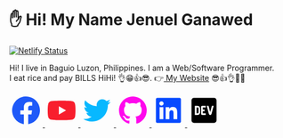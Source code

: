 <link href='https://unpkg.com/boxicons@2.0.7/css/boxicons.min.css' rel='stylesheet'>

# ✋ Hi! My Name Jenuel Ganawed
[![Netlify Status](https://api.netlify.com/api/v1/badges/66774d91-73d9-47cf-933f-e4c2c4ca0158/deploy-status)](https://app.netlify.com/sites/jenuelganawed/deploys)

Hi! I live in Baguio Luzon, Philippines. I am a Web/Software Programmer.   
I eat rice and pay BILLS HiHi! 👌😁👍😎.  👉[ My Website](https://jenuelganawed.ml/#/) 😎👍👌👊✊  

<a href="https://www.facebook.com/ganawed/">
<svg xmlns="http://www.w3.org/2000/svg" width="60" height="60" viewBox="0 0 24 24" style="fill:rgba(30, 89, 248, 1);transform:;-ms-filter:"><path d="M12.001,2.002c-5.522,0-9.999,4.477-9.999,9.999c0,4.99,3.656,9.126,8.437,9.879v-6.988h-2.54v-2.891h2.54V9.798 c0-2.508,1.493-3.891,3.776-3.891c1.094,0,2.24,0.195,2.24,0.195v2.459h-1.264c-1.24,0-1.628,0.772-1.628,1.563v1.875h2.771 l-0.443,2.891h-2.328v6.988C18.344,21.129,22,16.992,22,12.001C22,6.479,17.523,2.002,12.001,2.002z"></path></svg>
</a>
<a href="https://www.youtube.com/channel/UCNANDtTF63UTRcYioVsSCdA">
<svg xmlns="http://www.w3.org/2000/svg" width="60" height="60" viewBox="0 0 24 24" style="fill:rgba(248, 30, 45, 1);transform:;-ms-filter:"><path d="M21.593,7.203c-0.23-0.858-0.905-1.535-1.762-1.766C18.265,5.007,12,5,12,5S5.736,4.993,4.169,5.404 c-0.84,0.229-1.534,0.921-1.766,1.778c-0.413,1.566-0.417,4.814-0.417,4.814s-0.004,3.264,0.406,4.814 c0.23,0.857,0.905,1.534,1.763,1.765c1.582,0.43,7.83,0.437,7.83,0.437s6.265,0.007,7.831-0.403c0.856-0.23,1.534-0.906,1.767-1.763 C21.997,15.281,22,12.034,22,12.034S22.02,8.769,21.593,7.203z M9.996,15.005l0.005-6l5.207,3.005L9.996,15.005z"></path></svg>
</a>
<a href="https://twitter.com/broJenuel">
<svg xmlns="http://www.w3.org/2000/svg" width="60" height="60" viewBox="0 0 24 24" style="fill:rgba(7, 184, 255, 1);transform:;-ms-filter:"><path d="M19.633,7.997c0.013,0.175,0.013,0.349,0.013,0.523c0,5.325-4.053,11.461-11.46,11.461c-2.282,0-4.402-0.661-6.186-1.809 c0.324,0.037,0.636,0.05,0.973,0.05c1.883,0,3.616-0.636,5.001-1.721c-1.771-0.037-3.255-1.197-3.767-2.793 c0.249,0.037,0.499,0.062,0.761,0.062c0.361,0,0.724-0.05,1.061-0.137c-1.847-0.374-3.23-1.995-3.23-3.953v-0.05 c0.537,0.299,1.16,0.486,1.82,0.511C3.534,9.419,2.823,8.184,2.823,6.787c0-0.748,0.199-1.434,0.548-2.032 c1.983,2.443,4.964,4.04,8.306,4.215c-0.062-0.3-0.1-0.611-0.1-0.923c0-2.22,1.796-4.028,4.028-4.028 c1.16,0,2.207,0.486,2.943,1.272c0.91-0.175,1.782-0.512,2.556-0.973c-0.299,0.935-0.936,1.721-1.771,2.22 c0.811-0.088,1.597-0.312,2.319-0.624C21.104,6.712,20.419,7.423,19.633,7.997z"></path></svg>
</a>
<a href="https://github.com/MisterJ936">
<svg xmlns="http://www.w3.org/2000/svg" width="60" height="60" viewBox="0 0 24 24" style="fill:rgba(255, 7, 237, 1);transform:;-ms-filter:"><path fill-rule="evenodd" clip-rule="evenodd" d="M12.026,2c-5.509,0-9.974,4.465-9.974,9.974c0,4.406,2.857,8.145,6.821,9.465 c0.499,0.09,0.679-0.217,0.679-0.481c0-0.237-0.008-0.865-0.011-1.696c-2.775,0.602-3.361-1.338-3.361-1.338 c-0.452-1.152-1.107-1.459-1.107-1.459c-0.905-0.619,0.069-0.605,0.069-0.605c1.002,0.07,1.527,1.028,1.527,1.028 c0.89,1.524,2.336,1.084,2.902,0.829c0.091-0.645,0.351-1.085,0.635-1.334c-2.214-0.251-4.542-1.107-4.542-4.93 c0-1.087,0.389-1.979,1.024-2.675c-0.101-0.253-0.446-1.268,0.099-2.64c0,0,0.837-0.269,2.742,1.021 c0.798-0.221,1.649-0.332,2.496-0.336c0.849,0.004,1.701,0.115,2.496,0.336c1.906-1.291,2.742-1.021,2.742-1.021 c0.545,1.372,0.203,2.387,0.099,2.64c0.64,0.696,1.024,1.587,1.024,2.675c0,3.833-2.33,4.675-4.552,4.922 c0.355,0.308,0.675,0.916,0.675,1.846c0,1.334-0.012,2.41-0.012,2.737c0,0.267,0.178,0.577,0.687,0.479 C19.146,20.115,22,16.379,22,11.974C22,6.465,17.535,2,12.026,2z"></path></svg>
</a>
<a href="https://www.linkedin.com/in/jenuelganawed/">
<svg xmlns="http://www.w3.org/2000/svg" width="60" height="60" viewBox="0 0 24 24" style="fill:rgba(7, 74, 255, 1);transform:;-ms-filter:"><path d="M20,3H4C3.447,3,3,3.448,3,4v16c0,0.552,0.447,1,1,1h16c0.553,0,1-0.448,1-1V4C21,3.448,20.553,3,20,3z M8.339,18.337H5.667 v-8.59h2.672V18.337z M7.003,8.574c-0.856,0-1.548-0.694-1.548-1.548s0.691-1.548,1.548-1.548c0.854,0,1.548,0.693,1.548,1.548 S7.857,8.574,7.003,8.574z M18.338,18.337h-2.669V14.16c0-0.996-0.018-2.277-1.388-2.277c-1.39,0-1.601,1.086-1.601,2.207v4.248 h-2.667v-8.59h2.56v1.174h0.037c0.355-0.675,1.227-1.387,2.524-1.387c2.704,0,3.203,1.778,3.203,4.092V18.337z"></path></svg>
</a>
<a href="https://dev.to/brojenuel">
<svg xmlns="http://www.w3.org/2000/svg" width="60" height="60" viewBox="0 0 24 24" style="fill:rgba(0, 0, 0, 1);transform:;-ms-filter:"><path d="M7.826,10.083C7.67,9.967,7.514,9.908,7.358,9.908H6.657v4.198h0.701c0.156,0,0.313-0.059,0.469-0.175 c0.155-0.117,0.233-0.292,0.233-0.525v-2.798C8.061,10.375,7.981,10.2,7.826,10.083L7.826,10.083z M19.236,3H4.764 C3.791,3,3.002,3.787,3,4.76v14.48C3.002,20.213,3.791,21,4.764,21h14.473c0.973,0,1.762-0.787,1.764-1.76V4.76 C20.998,3.787,20.209,3,19.236,3z M9.195,13.414c0,0.755-0.466,1.901-1.942,1.898H5.389V8.665h1.903 c1.424,0,1.902,1.144,1.903,1.899V13.414L9.195,13.414z M13.24,9.852H11.1v1.544h1.309v1.188H11.1v1.543h2.142v1.188h-2.498 c-0.449,0.011-0.821-0.343-0.833-0.792V9.497c-0.011-0.448,0.344-0.82,0.792-0.832h2.539L13.24,9.852L13.24,9.852z M17.405,14.484 c-0.531,1.235-1.481,0.99-1.906,0l-1.548-5.818h1.309l1.193,4.569l1.188-4.569h1.31L17.405,14.484L17.405,14.484z"></path></svg>
</a>

  